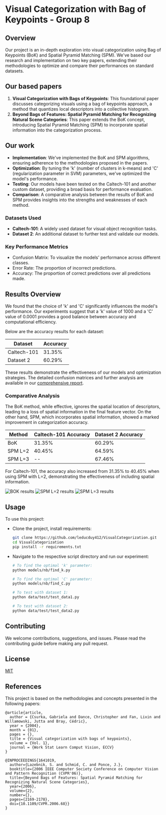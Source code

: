 # Visual Categorization with Bag of Keypoints - Group 8

## Overview
Our project is an in-depth exploration into visual categorization using Bag of Keypoints (BoK) and Spatial Pyramid Matching (SPM). We've based our research and implementation on two key papers, extending their methodologies to optimize and compare their performances on standard datasets.


## Our based papers
1. **Visual Categorization with Bags of Keypoints**: This foundational paper discusses categorizing visuals using a bag of keypoints approach, a method that quantizes local descriptors into a collective histogram.
2. **Beyond Bags of Features: Spatial Pyramid Matching for Recognizing Natural Scene Categories**: This paper extends the BoK concept, introducing Spatial Pyramid Matching (SPM) to incorporate spatial information into the categorization process.

## Our work
- **Implementation**: We've implemented the BoK and SPM algorithms, ensuring adherence to the methodologies proposed in the papers.
- **Optimization**: By tuning the 'k' (number of clusters in k-means) and 'C' (regularization parameter in SVM) parameters, we've optimized the model's performance.
- **Testing**: Our models have been tested on the Caltech-101 and another custom dataset, providing a broad basis for performance evaluation.
- **Comparison**: A comparative analysis between the results of BoK and SPM provides insights into the strengths and weaknesses of each method.

### Datasets Used
- **Caltech-101**: A widely used dataset for visual object recognition tasks.
- **Dataset 2**: An additional dataset to further test and validate our models.

### Key Performance Metrics
- Confusion Matrix: To visualize the models' performance across different classes.
- Error Rate: The proportion of incorrect predictions.
- Accuracy: The proportion of correct predictions over all predictions made.

## Results Overview

We found that the choice of 'k' and 'C' significantly influences the model's performance. Our experiments suggest that a 'k' value of 1000 and a 'C' value of 0.0001 provides a good balance between accuracy and computational efficiency.

Below are the accuracy results for each dataset:

| Dataset     | Accuracy  |
|-------------|-----------|
| Caltech-101 | 31.35%    |
| Dataset 2   | 60.29%    |

These results demonstrate the effectiveness of our models and optimization strategies. The detailed confusion matrices and further analysis are available in our [comprehensive report](https://drive.google.com/file/d/1nLKfMoRdf1AGfQUSnw6BhtmRKCzZXevJ/view?usp=sharing).

### Comparative Analysis
The BoK method, while effective, ignores the spatial location of descriptors, leading to a loss of spatial information in the final feature vector. On the other hand, SPM, which incorporates spatial information, showed a marked improvement in categorization accuracy.

| Method      | Caltech-101 Accuracy | Dataset 2 Accuracy |
|-------------|----------------------|--------------------|
| BoK         | 31.35%               | 60.29%             |
| SPM L=2     | 40.45%               | 64.59%             |
| SPM L=3     | --                   | 67.46%             |

For Caltech-101, the accuracy also increased from 31.35% to 40.45% when using SPM with L=2, demonstrating the effectiveness of including spatial information.

![BOK results](https://i.ibb.co/ngxTBVP/Screenshot-from-2023-12-31-08-06-54.png)
![SPM L=2 results](https://i.ibb.co/LCHYymK/Screenshot-from-2023-12-31-08-07-10.png)
![SPM L=3 results](https://i.ibb.co/jMxpjSB/Screenshot-from-2023-12-31-08-07-23.png)

## Usage
To use this project:
- Clone the project, install requirements:
    ```bash
    git clone https://github.com/leducduy412/VisualCategorization.git
    cd VisualCategorization
    pip install -r requirements.txt
    ```
- Navigate to the respective script directory and run our experiment:
    ```bash
    # To find the optimal 'k' parameter:
    python models/nb/find_k.py

    # To find the optimal 'C' parameter:
    python models/nb/find_C.py

    # To test with dataset 1:
    python data/test/test_data1.py

    # To test with dataset 2:
    python data/test/test_data2.py
    ```

## Contributing
We welcome contributions, suggestions, and issues. Please read the contributing guide before making any pull request.

## License
[MIT](https://choosealicense.com/licenses/mit/)

## References
This project is based on the methodologies and concepts presented in the following papers:
```
@article{article,
  author = {Csurka, Gabriela and Dance, Christopher and Fan, Lixin and Willamowski, Jutta and Bray, Cédric},
  year = {2004},
  month = {01},
  pages = {},
  title = {Visual categorization with bags of keypoints},
  volume = {Vol. 1},
  journal = {Work Stat Learn Comput Vision, ECCV}
}

@INPROCEEDINGS{1641019,
  author={Lazebnik, S. and Schmid, C. and Ponce, J.},
  booktitle={2006 IEEE Computer Society Conference on Computer Vision and Pattern Recognition (CVPR'06)}, 
  title={Beyond Bags of Features: Spatial Pyramid Matching for Recognizing Natural Scene Categories}, 
  year={2006},
  volume={2},
  number={},
  pages={2169-2178},
  doi={10.1109/CVPR.2006.68}}
}
```

